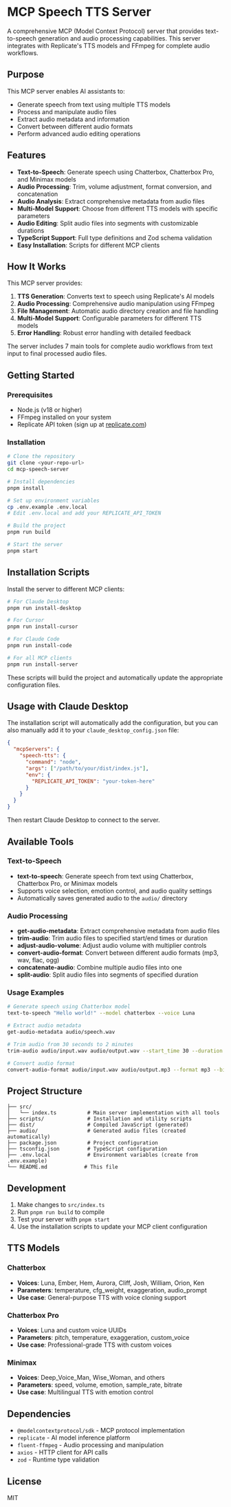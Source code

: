 # MCP Speech TTS Server

A comprehensive MCP (Model Context Protocol) server that provides text-to-speech generation and audio processing capabilities. This server integrates with Replicate's TTS models and FFmpeg for complete audio workflows.

## Purpose

This MCP server enables AI assistants to:

- Generate speech from text using multiple TTS models
- Process and manipulate audio files
- Extract audio metadata and information
- Convert between different audio formats
- Perform advanced audio editing operations

## Features

- **Text-to-Speech**: Generate speech using Chatterbox, Chatterbox Pro, and Minimax models
- **Audio Processing**: Trim, volume adjustment, format conversion, and concatenation
- **Audio Analysis**: Extract comprehensive metadata from audio files
- **Multi-Model Support**: Choose from different TTS models with specific parameters
- **Audio Editing**: Split audio files into segments with customizable durations
- **TypeScript Support**: Full type definitions and Zod schema validation
- **Easy Installation**: Scripts for different MCP clients

## How It Works

This MCP server provides:

1. **TTS Generation**: Converts text to speech using Replicate's AI models
2. **Audio Processing**: Comprehensive audio manipulation using FFmpeg
3. **File Management**: Automatic audio directory creation and file handling
4. **Multi-Model Support**: Configurable parameters for different TTS models
5. **Error Handling**: Robust error handling with detailed feedback

The server includes 7 main tools for complete audio workflows from text input to final processed audio files.

## Getting Started

### Prerequisites

- Node.js (v18 or higher)
- FFmpeg installed on your system
- Replicate API token (sign up at [replicate.com](https://replicate.com))

### Installation

```bash
# Clone the repository
git clone <your-repo-url>
cd mcp-speech-server

# Install dependencies
pnpm install

# Set up environment variables
cp .env.example .env.local
# Edit .env.local and add your REPLICATE_API_TOKEN

# Build the project
pnpm run build

# Start the server
pnpm start
```

## Installation Scripts

Install the server to different MCP clients:

```bash
# For Claude Desktop
pnpm run install-desktop

# For Cursor
pnpm run install-cursor

# For Claude Code
pnpm run install-code

# For all MCP clients
pnpm run install-server
```

These scripts will build the project and automatically update the appropriate configuration files.

## Usage with Claude Desktop

The installation script will automatically add the configuration, but you can also manually add it to your `claude_desktop_config.json` file:

```json
{
  "mcpServers": {
    "speech-tts": {
      "command": "node",
      "args": ["/path/to/your/dist/index.js"],
      "env": {
        "REPLICATE_API_TOKEN": "your-token-here"
      }
    }
  }
}
```

Then restart Claude Desktop to connect to the server.

## Available Tools

### Text-to-Speech
- **text-to-speech**: Generate speech from text using Chatterbox, Chatterbox Pro, or Minimax models
- Supports voice selection, emotion control, and audio quality settings
- Automatically saves generated audio to the `audio/` directory

### Audio Processing
- **get-audio-metadata**: Extract comprehensive metadata from audio files
- **trim-audio**: Trim audio files to specified start/end times or duration
- **adjust-audio-volume**: Adjust audio volume with multiplier controls
- **convert-audio-format**: Convert between different audio formats (mp3, wav, flac, ogg)
- **concatenate-audio**: Combine multiple audio files into one
- **split-audio**: Split audio files into segments of specified duration

### Usage Examples

```bash
# Generate speech using Chatterbox model
text-to-speech "Hello world!" --model chatterbox --voice Luna

# Extract audio metadata
get-audio-metadata audio/speech.wav

# Trim audio from 30 seconds to 2 minutes
trim-audio audio/input.wav audio/output.wav --start_time 30 --duration 90

# Convert audio format
convert-audio-format audio/input.wav audio/output.mp3 --format mp3 --bitrate 192k
```

## Project Structure

```
├── src/
│   └── index.ts          # Main server implementation with all tools
├── scripts/              # Installation and utility scripts
├── dist/                 # Compiled JavaScript (generated)
├── audio/                # Generated audio files (created automatically)
├── package.json          # Project configuration
├── tsconfig.json         # TypeScript configuration
├── .env.local            # Environment variables (create from .env.example)
└── README.md            # This file
```

## Development

1. Make changes to `src/index.ts`
2. Run `pnpm run build` to compile
3. Test your server with `pnpm start`
4. Use the installation scripts to update your MCP client configuration

## TTS Models

### Chatterbox
- **Voices**: Luna, Ember, Hem, Aurora, Cliff, Josh, William, Orion, Ken
- **Parameters**: temperature, cfg_weight, exaggeration, audio_prompt
- **Use case**: General-purpose TTS with voice cloning support

### Chatterbox Pro  
- **Voices**: Luna and custom voice UUIDs
- **Parameters**: pitch, temperature, exaggeration, custom_voice
- **Use case**: Professional-grade TTS with custom voices

### Minimax
- **Voices**: Deep_Voice_Man, Wise_Woman, and others
- **Parameters**: speed, volume, emotion, sample_rate, bitrate
- **Use case**: Multilingual TTS with emotion control

## Dependencies

- `@modelcontextprotocol/sdk` - MCP protocol implementation
- `replicate` - AI model inference platform
- `fluent-ffmpeg` - Audio processing and manipulation
- `axios` - HTTP client for API calls
- `zod` - Runtime type validation

## License

MIT
